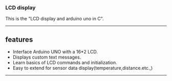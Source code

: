 ### LCD display

This is the "LCD display and arduino uno in C".

-------
## features
* Interface Arduino UNO with a 16*2 LCD.
* Displays custom text messages.
* Learn basics of LCD commands and initialization.
* Easy to extend for sensor data display(temperature,distance.etc.,)

-------
